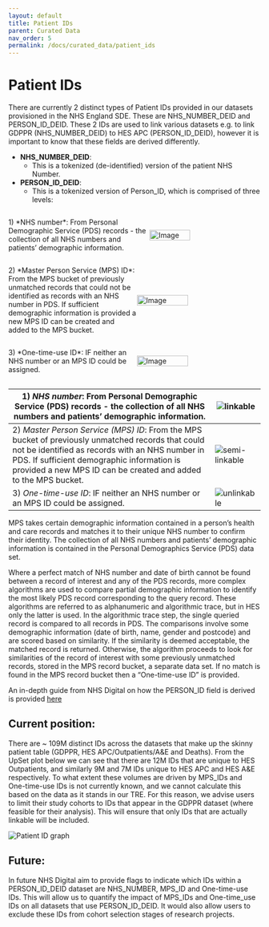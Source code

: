 ```yaml
---
layout: default
title: Patient IDs
parent: Curated Data
nav_order: 5
permalink: /docs/curated_data/patient_ids
---
```


# Patient IDs

There are currently 2 distinct types of Patient IDs provided in our datasets provisioned in the NHS England SDE. These are NHS_NUMBER_DEID and PERSON_ID_DEID. These 2 IDs are used to link various datasets e.g. to link GDPPR (NHS_NUMBER_DEID) to HES APC (PERSON_ID_DEID), however it is important to know that these fields are derived differently.

- **NHS_NUMBER_DEID**:
  - This is a tokenized (de-identified) version of the patient NHS Number. 
- **PERSON_ID_DEID**:
  - This is a tokenized version of Person_ID, which is comprised of three levels:
    
<div style="display: flex; align-items: center;">
   <p style="flex: 1;">1) *NHS number*:  From Personal Demographic Service (PDS) records - the collection of all NHS numbers and patients’ demographic information.</p>
  <img src="https://bhfdsc.github.io/documentation/assets/images/linkable_all_tables.png" alt="Image" style="width: 40%; margin-right: 20px;">
</div>

<div style="display: flex; align-items: center;">
   <p style="flex: 1;"> 2) *Master Person Service (MPS) ID*:  From the MPS bucket of previously unmatched records that could not be identified as records with an NHS number in PDS. If sufficient demographic information is provided a new MPS ID can be created and added to the MPS bucket.</p>
  <img src="https://bhfdsc.github.io/documentation/assets/images/linkable_personid_tables.png" alt="Image" style="width: 45%; margin-right: 20px;">
</div>

<div style="display: flex; align-items: center;">
   <p style="flex: 1;">   3) *One-time-use ID*: IF neither an NHS number or an MPS ID could be assigned.</p>
  <img src="https://bhfdsc.github.io/documentation/assets/images/not_linkable.png" alt="Image" style="width: 45%; margin-right: 20px;">
</div>



| 1) *NHS number*:  From Personal Demographic Service (PDS) records - the collection of all NHS numbers and patients’ demographic information. | ![linkable](https://bhfdsc.github.io/documentation/assets/images/linkable_all_tables.png) |
| --- | --- |
| 2) *Master Person Service (MPS) ID*:  From the MPS bucket of previously unmatched records that could not be identified as records with an NHS number in PDS. If sufficient demographic information is provided a new MPS ID can be created and added to the MPS bucket. | ![semi-linkable](https://bhfdsc.github.io/documentation/assets/images/linkable_personid_tables.png) |
| 3) *One-time-use ID*: IF neither an NHS number or an MPS ID could be assigned. | ![unlinkable](https://bhfdsc.github.io/documentation/assets/images/not_linkable.png) |


MPS takes certain demographic information contained in a person’s health and care records and matches it to their unique NHS number to confirm their identity. The collection of all NHS numbers and patients’ demographic information is contained in the Personal Demographics Service (PDS) data set.

Where a perfect match of NHS number and date of birth cannot be found between a record of interest and any of the PDS records, more complex algorithms are used to compare partial demographic information to identify the most likely PDS record corresponding to the query record. These algorithms are referred to as alphanumeric and algorithmic trace, but in HES only the latter is used. In the algorithmic trace step, the single queried record is compared to all records in PDS. The comparisons involve some demographic information (date of birth, name, gender and postcode) and are scored based on similarity. If the similarity is deemed acceptable, the matched record is returned. Otherwise, the algorithm proceeds to look for similarities of the record of interest with some previously unmatched records, stored in the MPS record bucket, a separate data set. If no match is found in the MPS record bucket then a “One-time-use ID” is provided.

An in-depth guide from NHS Digital on how the PERSON_ID field is derived is provided <a href="https://github.com/BHFDSC/documentation/blob/main/assets/images/The%20Person_ID%20handbook%20for%20HES%20users%20V1.0.0.pdf" target="_blank">here</a>

## Current position:

There are ~ 109M distinct IDs across the datasets that make up the skinny patient table (GDPPR, HES APC/Outpatients/A&E and Deaths). From the UpSet plot below we can see that there are 12M IDs that are unique to HES Outpatients, and similarly 9M and 7M IDs unique to HES APC and HES A&E respectively. To what extent these volumes are driven by MPS_IDs and One-time-use IDs is not currently known, and we cannot calculate this based on the data as it stands in our TRE. For this reason, we advise users to limit their study cohorts to IDs that appear in the GDPPR dataset (where feasible for their analysis). This will ensure that only IDs that are actually linkable will be included.

![Patient ID graph](https://bhfdsc.github.io/documentation/assets/images/patient_id_graph.png)

## Future:

In future NHS Digital aim to provide flags to indicate which IDs within a PERSON_ID_DEID dataset are NHS_NUMBER, MPS_ID and One-time-use IDs. This will allow us to quantify the impact of MPS_IDs and One-time_use IDs on all datasets that use PERSON_ID_DEID. It would also allow users to exclude these IDs from cohort selection stages of research projects.

